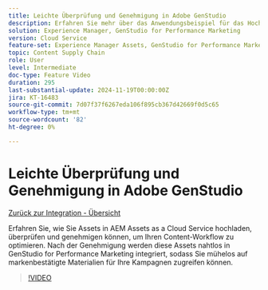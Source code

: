 ```yaml
---
title: Leichte Überprüfung und Genehmigung in Adobe GenStudio
description: Erfahren Sie mehr über das Anwendungsbeispiel für das Hochladen, Überprüfen und Genehmigen von Assets in AEM Assets, um sie für die Verwendung in GenStudio for Performance Marketing verfügbar zu machen.
solution: Experience Manager, GenStudio for Performance Marketing
version: Cloud Service
feature-set: Experience Manager Assets, GenStudio for Performance Marketing
topic: Content Supply Chain
role: User
level: Intermediate
doc-type: Feature Video
duration: 295
last-substantial-update: 2024-11-19T00:00:00Z
jira: KT-16483
source-git-commit: 7d07f37f6267eda106f895cb367d42669f0d5c65
workflow-type: tm+mt
source-wordcount: '82'
ht-degree: 0%

---
```



# Leichte Überprüfung und Genehmigung in Adobe GenStudio

[Zurück zur Integration - Übersicht](./overview.md)

Erfahren Sie, wie Sie Assets in AEM Assets as a Cloud Service hochladen, überprüfen und genehmigen können, um Ihren Content-Workflow zu optimieren. Nach der Genehmigung werden diese Assets nahtlos in GenStudio for Performance Marketing integriert, sodass Sie mühelos auf markenbestätigte Materialien für Ihre Kampagnen zugreifen können.

>[!VIDEO](https://video.tv.adobe.com/v/3439265/?learn=on)
